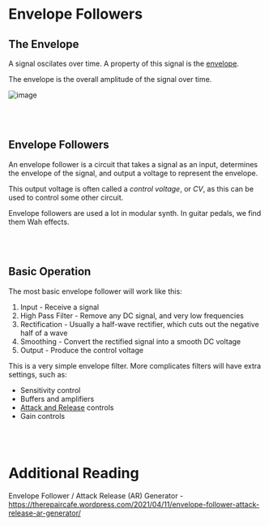 # Envelope Followers
## The Envelope

A signal oscilates over time. A property of this signal is the [envelope](https://github.com/Network-Direction/Audio-Effect-Pedals/blob/Wha-Pedals/Audio%20Theory/4.%20Envelope.md).

The envelope is the overall amplitude of the signal over time.

![image](https://github.com/user-attachments/assets/24d94a2a-704c-4c3f-956d-bdeac95e5195)


</br></br>
## Envelope Followers

An envelope follower is a circuit that takes a signal as an input, determines the envelope of the signal, and output a voltage to represent the envelope.

This output voltage is often called a _control voltage_, or _CV_, as this can be used to control some other circuit.

Envelope followers are used a lot in modular synth. In guitar pedals, we find them Wah effects.


</br></br>
## Basic Operation

The most basic envelope follower will work like this:
1. Input - Receive a signal
2. High Pass Filter - Remove any DC signal, and very low frequencies
3. Rectification - Usually a half-wave rectifier, which cuts out the negative half of a wave
4. Smoothing - Convert the rectified signal into a smooth DC voltage
5. Output - Produce the control voltage

This is a very simple envelope filter. More complicates filters will have extra settings, such as:
* Sensitivity control
* Buffers and amplifiers
* [Attack and Release](https://github.com/Network-Direction/Audio-Effect-Pedals/blob/Wha-Pedals/Audio%20Theory/4.%20Envelope.md) controls
* Gain controls


</br></br>
# Additional Reading
Envelope Follower / Attack Release (AR) Generator - https://therepaircafe.wordpress.com/2021/04/11/envelope-follower-attack-release-ar-generator/
